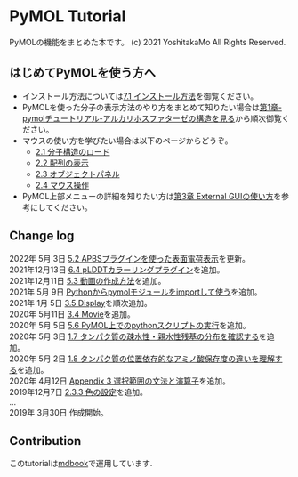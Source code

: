 # PyMOL Tutorial

PyMOLの機能をまとめた本です。
(c) 2021 YoshitakaMo All Rights Reserved.

## はじめてPyMOLを使う方へ
- インストール方法については[7.1 インストール方法](./append01/installation.md)を御覧ください。
- PyMOLを使った分子の表示方法のやり方をまとめて知りたい場合は[第1章-pymolチュートリアル-アルカリホスファターゼの構造を見る](./ch01/index.md)から順次御覧ください。
- マウスの使い方を学びたい場合は以下のページからどうぞ。
    - [2.1 分子構造のロード](./ch02/loadmol.md)
    - [2.2 配列の表示](./ch02/dispseq.md)
    - [2.3 オブジェクトパネル](./ch02/objpanel.md)
    - [2.4 マウス操作](./ch02/mouse.md)
- PyMOL上部メニューの詳細を知りたい方は[第3章 External GUIの使い方](./ch03/index.html)を参考にしてください。

## Change log
2022年 5月 3日 [5.2 APBSプラグインを使った表面電荷表示](./ch05/apbs.md)を更新。<br>
2021年12月13日 [6.4 pLDDTカラーリングプラグイン](./ch06/plddt.md)を追加。<br>
2021年12月11日 [5.3 動画の作成方法](./ch05/movieschool.md)を追加。<br>
2021年 5月 9日 [Pythonからpymolモジュールをimportして使う](./ch05/importpymol.md)を追加。<br>
2021年 1月 5日 [3.5 Display](./ch03/display.md)を順次追加。<br>
2020年 5月11日 [3.4 Movie](./ch03/movie.md)を追加。<br>
2020年 5月 5日 [5.6 PyMOL上でのpythonスクリプトの実行](./ch05/python_on_pymol.md)を追加。<br>
2020年 5月 3日 [1.7 タンパク質の疎水性・親水性残基の分布を確認する](./ch01/hydrophobicity.md)を追加。<br>
2020年 5月 2日 [1.8 タンパク質の位置依存的なアミノ酸保存度の違いを理解する](./ch01/conservation.md)を追加。<br>
2020年 4月12日 [Appendix 3 選択範囲の文法と演算子](./append01/selealgebra.md)を追加。<br>
2019年12月7日 [2.3.3 色の設定](./ch02/color.md)を追加。<br>
...<br>
2019年 3月30日 作成開始。

## Contribution
このtutorialは[mdbook](https://github.com/rust-lang-nursery/mdBook)で運用しています.
